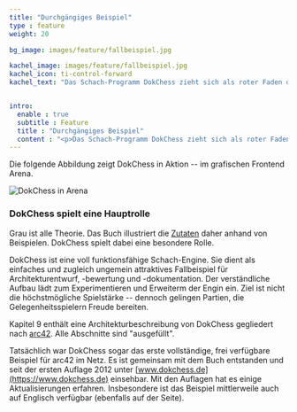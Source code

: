 ```yaml
---
title: "Durchgängiges Beispiel"
type : feature
weight: 20

bg_image: images/feature/fallbeispiel.jpg

kachel_image: images/feature/fallbeispiel.jpg
kachel_icon: ti-control-forward
kachel_text: "Das Schach-Programm DokChess zieht sich als roter Faden durch die Besprechungen der Dokumentationsmittel."


intro:
  enable : true
  subtitle : Feature
  title : "Durchgängiges Beispiel"
  content : "<p>Das Schach-Programm DokChess zieht sich als roter Faden durch die Besprechungen der Dokumentationsmittel.</p>"
---
```


Die folgende Abbildung zeigt DokChess in Aktion -- im grafischen Frontend Arena.

![DokChess in Arena](/images/feature/DokChessInAktion.png)

### DokChess spielt eine Hauptrolle

Grau ist alle Theorie. Das Buch illustriert die [Zutaten](/feature/zutaten/) daher anhand von Beispielen.
DokChess spielt dabei eine besondere Rolle.

DokChess ist eine voll funktionsfähige Schach-Engine. 
Sie dient als einfaches und zugleich ungemein attraktives Fallbeispiel für Architekturentwurf, -bewertung und -dokumentation.
Der verständliche Aufbau lädt zum Experimentieren und Erweiterm der Engin ein.
Ziel ist nicht die höchstmögliche Spielstärke -- dennoch gelingen Partien, die Gelegenheitsspielern Freude bereiten.

Kapitel 9 enthält eine Architekturbeschreibung von DokChess gegliedert nach [arc42](/feature/arc42/).
Alle Abschnitte sind "ausgefüllt". 

Tatsächlich war DokChess sogar das erste vollständige, frei verfügbare Beispiel für arc42 im Netz.
Es ist gemeinsam mit dem Buch entstanden und seit der ersten Auflage 2012 unter [www.dokchess.de](https://www.dokchess.de) einsehbar.
Mit den Auflagen hat es einige Aktualisierungen erfahren.
Insbesondere ist das Beispiel mittlerweile auch auf Englisch verfügbar (ebenfalls auf der Seite).